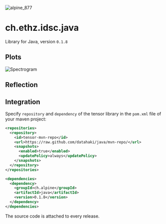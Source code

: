 ![alpine_877](https://user-images.githubusercontent.com/4012178/116814864-1b1a1580-ab5b-11eb-97e6-1441af4ececa.png)

# ch.ethz.idsc.java

Library for Java, version `0.1.8`

## Plots

![Spectrogram](https://user-images.githubusercontent.com/4012178/138568940-d96657ee-9e42-4065-aa93-64cbee7b3087.png)

## Reflection



## Integration

Specify `repository` and `dependency` of the tensor library in the `pom.xml` file of your maven project:

```xml
<repositories>
  <repository>
    <id>tensor-mvn-repo</id>
    <url>https://raw.github.com/datahaki/java/mvn-repo/</url>
    <snapshots>
      <enabled>true</enabled>
      <updatePolicy>always</updatePolicy>
    </snapshots>
  </repository>
</repositories>

<dependencies>
  <dependency>
    <groupId>ch.alpine</groupId>
    <artifactId>java</artifactId>
    <version>0.1.8</version>
  </dependency>
</dependencies>
```

The source code is attached to every release.
